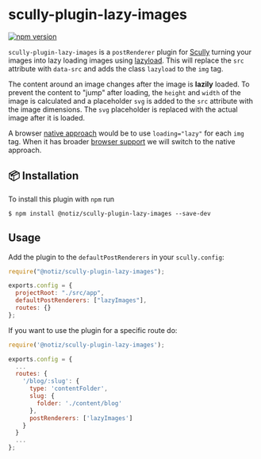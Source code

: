 # scully-plugin-lazy-images

[![npm version](https://badge.fury.io/js/%40notiz%2Fscully-plugin-lazy-images.svg)](https://www.npmjs.com/package/@notiz/scully-plugin-lazy-images)

`scully-plugin-lazy-images` is a `postRenderer` plugin for [Scully](http://scully.io/) turning your images into lazy loading images using [lazyload](https://github.com/tuupola/lazyload). This will replace the `src` attribute with `data-src` and adds the class `lazyload` to the `img` tag.

The content around an image changes after the image is **lazily** loaded. To prevent the content to "jump" after loading, the `height` and `width` of the image is calculated and a placeholder `svg` is added to the `src` attribute with the image dimensions. The `svg` placeholder is replaced with the actual image after it is loaded. 

A browser [native approach](https://web.dev/native-lazy-loading/) would be to use `loading="lazy"` for each `img` tag. When it has broader [browser support](https://caniuse.com/#feat=loading-lazy-attr) we will switch to the native approach.

## 📦 Installation

To install this plugin with `npm` run

```
$ npm install @notiz/scully-plugin-lazy-images --save-dev
```

## Usage

Add the plugin to the `defaultPostRenderers` in your `scully.config`:

```js
require("@notiz/scully-plugin-lazy-images");

exports.config = {
  projectRoot: "./src/app",
  defaultPostRenderers: ["lazyImages"],
  routes: {}
};
```

If you want to use the plugin for a specific route do:

```js
require('@notiz/scully-plugin-lazy-images');

exports.config = {
  ...
  routes: {
    '/blog/:slug': {
      type: 'contentFolder',
      slug: {
        folder: './content/blog'
      },
      postRenderers: ['lazyImages']
    }
  }
  ...
};

```
